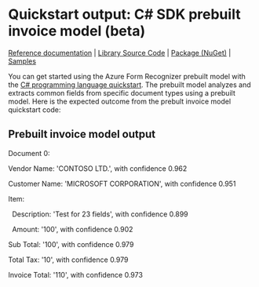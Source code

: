 # Quickstart output: C# SDK prebuilt invoice model (beta)

[Reference documentation](https://docs.microsoft.com/dotnet/api/azure.ai.formrecognizer.documentanalysis?view=azure-dotnet-preview&preserve-view=true) | [Library Source Code](https://github.com/Azure/azure-sdk-for-net/tree/Azure.AI.FormRecognizer_4.0.0-beta.3/sdk/formrecognizer/Azure.AI.FormRecognizer/) | [Package (NuGet)](https://www.nuget.org/packages/Azure.AI.FormRecognizer/4.0.0-beta.3) | [Samples](https://github.com/Azure/azure-sdk-for-net/blob/main/sdk/formrecognizer/Azure.AI.FormRecognizer/samples/README.md)

You can get started using the Azure Form Recognizer prebuilt model with the [C# programming language quickstart](https://docs.microsoft.com/azure/applied-ai-services/form-recognizer/quickstarts/try-v3-csharp-sdk#prebuilt-model). The prebuilt model analyzes and extracts common fields from specific document types using a prebuilt model. Here is the expected outcome from the prebult invoice model quickstart code:

## Prebuilt invoice model output

Document 0:

Vendor Name: 'CONTOSO LTD.', with confidence 0.962

Customer Name: 'MICROSOFT CORPORATION', with confidence 0.951

Item:

  Description: 'Test for 23 fields', with confidence 0.899

  Amount: '100', with confidence 0.902

Sub Total: '100', with confidence 0.979

Total Tax: '10', with confidence 0.979

Invoice Total: '110', with confidence 0.973
